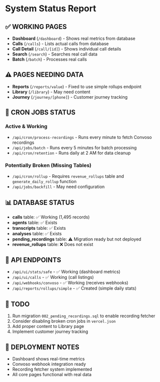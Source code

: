 # System Status Report

## ✅ WORKING PAGES
- **Dashboard** (`/dashboard`) - Shows real metrics from database
- **Calls** (`/calls`) - Lists actual calls from database  
- **Call Detail** (`/call/[id]`) - Shows individual call details
- **Search** (`/search`) - Searches real call data
- **Batch** (`/batch`) - Processes real calls

## ⚠️ PAGES NEEDING DATA
- **Reports** (`/reports/value`) - Fixed to use simple rollups endpoint
- **Library** (`/library`) - May need content
- **Journey** (`/journey/[phone]`) - Customer journey tracking

## 🔧 CRON JOBS STATUS

### Active & Working
- `/api/cron/process-recordings` - Runs every minute to fetch Convoso recordings
- `/api/jobs/batch` - Runs every 5 minutes for batch processing
- `/api/cron/retention` - Runs daily at 2 AM for data cleanup

### Potentially Broken (Missing Tables)
- `/api/cron/rollup` - Requires `revenue_rollups` table and `generate_daily_rollup` function
- `/api/jobs/backfill` - May need configuration

## 📊 DATABASE STATUS
- **calls** table: ✅ Working (1,495 records)
- **agents** table: ✅ Exists
- **transcripts** table: ✅ Exists  
- **analyses** table: ✅ Exists
- **pending_recordings** table: ⚠️ Migration ready but not deployed
- **revenue_rollups** table: ❌ Does not exist

## 🔄 API ENDPOINTS
- `/api/ui/stats/safe` - ✅ Working (dashboard metrics)
- `/api/ui/calls` - ✅ Working (call listings)
- `/api/webhooks/convoso` - ✅ Working (receives webhooks)
- `/api/reports/rollups/simple` - ✅ Created (simple daily stats)

## 📝 TODO
1. Run migration `002_pending_recordings.sql` to enable recording fetcher
2. Consider disabling broken cron jobs in `vercel.json`
3. Add proper content to Library page
4. Implement customer journey tracking

## 🚀 DEPLOYMENT NOTES
- Dashboard shows real-time metrics
- Convoso webhook integration ready
- Recording fetcher system implemented
- All core pages functional with real data